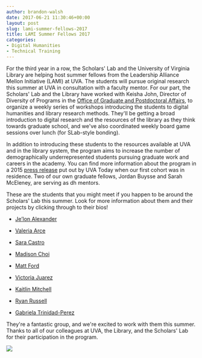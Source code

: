 ```yaml
---
author: brandon-walsh
date: 2017-06-21 11:30:46+00:00
layout: post
slug: lami-summer-fellows-2017
title: LAMI Summer Fellows 2017
categories:
- Digital Humanities
- Technical Training
---
```


For the third year in a row, the Scholars' Lab and the University of Virginia Library are helping host summer fellows from the Leadership Alliance Mellon Initiative (LAMI) at UVA. The students will pursue original research this summer at UVA in consultation with a faculty mentor. For our part, the Scholars' Lab and the Library have worked with Keisha John, Director of Diversity of Programs in the [Office of Graduate and Postdoctoral Affairs](http://gradstudies.virginia.edu/about), to organize a weekly series of workshops introducing the students to digital humanities and library research methods. They'll be getting a broad introduction to digital research and the resources of the library as they think towards graduate school, and we've also coordinated weekly board game sessions over lunch (for SLab-style bonding).

In addition to introducing these students to the resources available at UVA and in the library system, the program aims to increase the number of demographically underrepresented students pursuing graduate work and careers in the academy. You can find more information about the program in a 2015 [press release](https://news.virginia.edu/content/summer-program-opens-door-graduate-studies-minority-students) put out by UVA Today when our first cohort was in residence. Two of our own graduate fellows, Jordan Buysse and Sarah McEleney, are serving as dh mentors.

These are the students that you might meet if you happen to be around the Scholars' Lab this summer. Look for more information about them and their projects by clicking through to their bios!



 	
  * [Je’lon Alexander](http://scholarslab.org/people/jelon-alexander/)

 	
  * [Valeria Arce](http://scholarslab.org/people/valeria-arce/)

 	
  * [Sara Castro](http://scholarslab.org/people/sara-castro/)

 	
  * [Madison Choi](http://scholarslab.org/people/madison-choi/)

 	
  * [Matt Ford](http://scholarslab.org/people/matt-ford/)

 	
  * [Victoria Juarez](http://scholarslab.org/people/victoria-juarez/)

 	
  * [Kaitlin Mitchell](http://scholarslab.org/people/kaitlin-mitchell/)

 	
  * [Ryan Russell](http://scholarslab.org/people/ryan-russell/)

 	
  * [Gabriela Trinidad-Perez](http://scholarslab.org/people/gabriele-trinidad-perez/)


They're a fantastic group, and we're excited to work with them this summer. Thanks to all of our colleagues at UVA, the Library, and the Scholars' Lab for their participation in the program.

![](http://scholarslab.org/wp-content/uploads/2017/06/20170609-_DSC9874-Edit.jpg)


